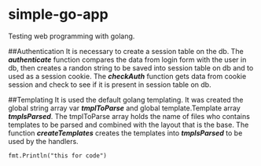 # simple-go-app
Testing web programming with golang.

##Authentication
It is necessary to create a session table on the db.
The _**authenticate**_ function compares the data from login form with the user in db, then creates a randon string to be saved into session table on db and to used as a session cookie.
The _**checkAuth**_ function gets data from cookie session and check to see if it is present in session table on db.

##Templating
It is used the default golang templating. It was created the global string array var _**tmplToParse**_ and global template.Template array _**tmplsParsed**_. The tmplToParse array holds the name of files who contains templates to be parsed and combined with the layout that is the base. The function _**createTemplates**_ creates the templates into    _**tmplsParsed**_ to be used by the handlers. 
```
fmt.Println("this for code")
```
